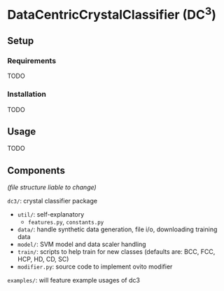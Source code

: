 # DataCentricCrystalClassifier (DC<sup>3</sup>)

## Setup

### Requirements

TODO

### Installation

TODO

## Usage

TODO

## Components

*(file structure liable to change)*

`dc3/`: crystal classifier package

- `util/`: self-explanatory
    - `features.py`, `constants.py`
- `data/`: handle synthetic data generation, file i/o, downloading training data
- `model/`: SVM model and data scaler handling
- `train/`: scripts to help train for new classes (defaults are: BCC, FCC, HCP, HD, CD, SC)
- `modifier.py`: source code to implement ovito modifier 

`examples/`: will feature example usages of dc3

